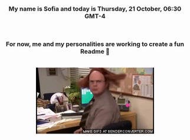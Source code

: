 


<div align="center">
<h3 >My name is Sofia and today is Thursday, 21 October, 06:30 GMT-4</h3><br>
<h3 >For now, me and my personalities are working to create a fun Readme 👋
</h3><br>
<img src='img/dwight.gif' alt='working...'/>
</div>

